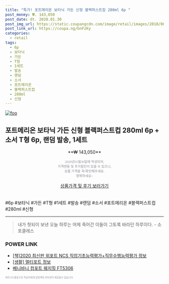 ```yaml
--- 
title: "특가! 포트메리온 보타닉 가든 신형 블랙퍼스트컵 280ml 6p " 
post_money: ₩. 143,050 
post_date: dt. 2020.01.30 
post_img_url: https://static.coupangcdn.com/image/retail/images/2018/06/18/11/5/e913446a-629c-4ca7-ab30-482b5e58b94a.jpg 
post_link_url: https://coupa.ng/bnFzKy 
categories: 
  - retail 
tags: 
  - 6p 
  - 보타닉 
  - 가든 
  - T형 
  - 1세트 
  - 발송 
  - 랜덤 
  - 소서 
  - 포트메리온 
  - 블랙퍼스트컵 
  - 280ml 
  - 신형 
--- 
```

[![foo](https://static.coupangcdn.com/image/retail/images/2018/06/18/11/5/e913446a-629c-4ca7-ab30-482b5e58b94a.jpg)](https://coupa.ng/bnFzKy) 

## 포트메리온 보타닉 가든 신형 블랙퍼스트컵 280ml 6p + 소서 T형 6p, 랜덤 발송, 1세트 
<p style="text-align: center;">**₩ 143,050**</p> 
<p style="text-align: center;"><span style="color: #898c8f; font-family: Georgia,Times,serif; font-size: 0.75em;">2020년01월30일에 작성되어, <br>가격변동 및 추가할인이 있을 수 있으니,<br> 상품 가격을 꼭!확인해주세요.<br>행복하세요~</span> 
</p>	 
<div markdown="0" style="text-align: center;"><a href="https://coupa.ng/bnFzKy" class="btn btn--success">상품가격 및 후기 보러가기</a></div> 
<br><br> 
  #6p #보타닉 #가든 #T형 #1세트 #발송 #랜덤 #소서 #포트메리온 #블랙퍼스트컵 #280ml #신형 
<hr> 

> 내가 헛되이 보낸 오늘 하루는 어제 죽어간 이들이 그토록 바라던 하루이다. - 소포클레스 


### POWER LINK

* <a href="https://blog.naver.com/fasyy4321/221760405135" target="_blank">[책]2020 최신판 위포트 NCS 직업기초능력평가+직무수행능력평가 정보</a>
* <a href="https://blog.naver.com/fasyy4321/221760204298" target="_blank"> [생활] 멀티포트 정보 </a>
* <a href="https://blog.naver.com/santokki14/221786646129" target="_blank">베니바니 컴포트 웨지힐 FT5306</a>

<span style="color: #898c8f; font-family: Georgia,Times,serif; font-size: 0.55em;">파트너스활동으로 작성자에게 일정액의 커미션이 제공될수 있습니다.</span> 
